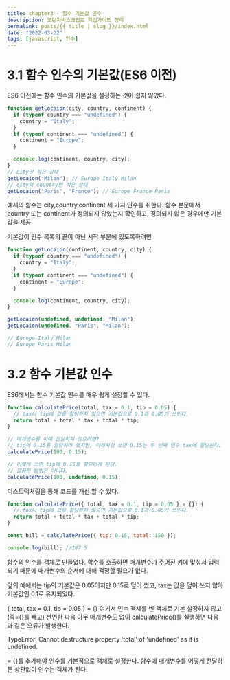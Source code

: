 ```yaml
---
title: chapter3 - 함수 기본값 인수
description: 모던자바스크립트 핵심가이드 정리
permalink: posts/{{ title | slug }}/index.html
date: "2022-03-22"
tags: [javascript, 인수]
---
```


# 3.1 함수 인수의 기본값(ES6 이전)

ES6 이전에는 함수 인수의 기본값을 설정하는 것이 쉽지 않았다.

```javascript
function getLocaion(city, country, continent) {
  if (typeof country === "undefined") {
    country = "Italy";
  }
  if (typeof continent === "undefined") {
    continent = "Europe";
  }

  console.log(continent, country, city);
}
// city만 적은 상태
getLocaion("Milan"); // Europe Italy Milan
// city와 country만 적은 상태
getLocaion("Paris", "France"); // Europe France Paris
```

예제의 함수는 city,country,continent 세 가지 인수를 취한다.
함수 본문에서 country 또는 continent가 정의되지 않았는지 확인하고,
정의되지 않은 경우에만 기본값을 제공

기본값이 인수 목록의 끝이 아닌 시작 부분에 있도록하려면

```javascript
function getLocaion(continent, country, city) {
  if (typeof country === "undefined") {
    country = "Italy";
  }
  if (typeof continent === "undefined") {
    continent = "Europe";
  }

  console.log(continent, country, city);
}

getLocaion(undefined, undefined, "Milan");
getLocaion(undefined, "Paris", "Milan");

// Europe Italy Milan
// Europe Paris Milan
```

# 3.2 함수 기본값 인수

ES6에서는 함수 기본값 인수를 매우 쉽게 설정할 수 있다.

```javascript
function calculatePrice(total, tax = 0.1, tip = 0.05) {
  // tax나 tip에 값을 할당하지 않으면 기본값으로 0.1과 0.05가 쓰인다.
  return total + total * tax + total * tip;
}

// 매개변수를 아예 전달하지 않으려면?
// tip에 0.15를 할당하려 했지만, 아래처럼 쓰면 0.15는 두 번째 인수 tax에 할당된다.
calculatePrice(100, 0.15);

// 이렇게 쓰면 tip에 0.15를 할당하게 된다.
// 깔끔한 방법은 아니다.
calculatePrice(100, undefined, 0.15);
```

디스트럭처링을 통해 코드를 개선 할 수 있다.

```javascript
function calculatePrice({ total, tax = 0.1, tip = 0.05 } = {}) {
  // tax나 tip에 값을 할당하지 않으면 기본값으로 0.1과 0.05가 쓰인다.
  return total + total * tax + total * tip;
}

const bill = calculatePrice({ tip: 0.15, total: 150 });

console.log(bill); //187.5
```

함수의 인수를 객체로 만들었다.
함수를 호출하면 매개변수가 주어진 키에 맞춰서 입력되기 때문에
매개변수의 순서에 대해 걱정할 필요가 없다.

앞의 예에서는 tip의 기본값은 0.05이지만 0.15로 덮어 썼고, tax는 값을
덮어 쓰지 않아 기본값인 0.1로 유지되었다.

{ total, tax = 0.1, tip = 0.05 } = {}
여기서 인수 객체를 빈 객체로 기본 설정하지 않고(즉={}를 빼고) 선언한 다음
아무 매개변수도 없이 calculatePrice()를 실행하면 다음과 같은 오류가 발생한다.

TypeError: Cannot destructure property 'total' of 'undefined' as it is undefined.

= {}를 추가해야 인수를 기본적으로 객체로 설정한다.
함수에 매개변수를 어떻게 전달하든 상관없이 인수는 객체가 된다.
